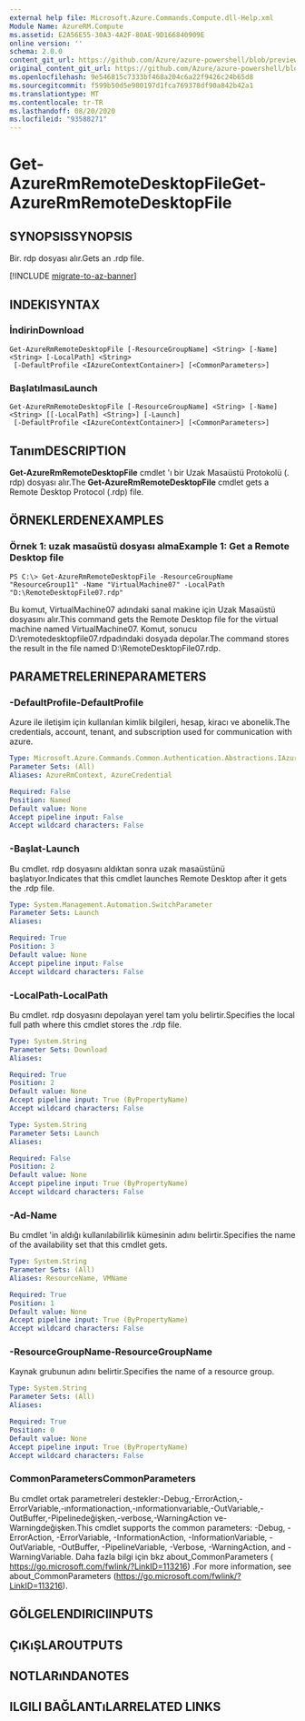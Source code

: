 ```yaml
---
external help file: Microsoft.Azure.Commands.Compute.dll-Help.xml
Module Name: AzureRM.Compute
ms.assetid: E2A56E55-30A3-4A2F-80AE-9D166840909E
online version: ''
schema: 2.0.0
content_git_url: https://github.com/Azure/azure-powershell/blob/preview/src/ResourceManager/Compute/Stack/Commands.Compute/help/Get-AzureRmRemoteDesktopFile.md
original_content_git_url: https://github.com/Azure/azure-powershell/blob/preview/src/ResourceManager/Compute/Stack/Commands.Compute/help/Get-AzureRmRemoteDesktopFile.md
ms.openlocfilehash: 9e546815c7333bf468a204c6a22f9426c24b65d8
ms.sourcegitcommit: f599b50d5e980197d1fca769378df90a842b42a1
ms.translationtype: MT
ms.contentlocale: tr-TR
ms.lasthandoff: 08/20/2020
ms.locfileid: "93588271"
---
```

# <span data-ttu-id="ec34d-101">Get-AzureRmRemoteDesktopFile</span><span class="sxs-lookup"><span data-stu-id="ec34d-101">Get-AzureRmRemoteDesktopFile</span></span>

## <span data-ttu-id="ec34d-102">SYNOPSIS</span><span class="sxs-lookup"><span data-stu-id="ec34d-102">SYNOPSIS</span></span>
<span data-ttu-id="ec34d-103">Bir. rdp dosyası alır.</span><span class="sxs-lookup"><span data-stu-id="ec34d-103">Gets an .rdp file.</span></span>

[!INCLUDE [migrate-to-az-banner](../../includes/migrate-to-az-banner.md)]

## <span data-ttu-id="ec34d-104">INDEKI</span><span class="sxs-lookup"><span data-stu-id="ec34d-104">SYNTAX</span></span>

### <span data-ttu-id="ec34d-105">İndirin</span><span class="sxs-lookup"><span data-stu-id="ec34d-105">Download</span></span>
```
Get-AzureRmRemoteDesktopFile [-ResourceGroupName] <String> [-Name] <String> [-LocalPath] <String>
 [-DefaultProfile <IAzureContextContainer>] [<CommonParameters>]
```

### <span data-ttu-id="ec34d-106">Başlatılması</span><span class="sxs-lookup"><span data-stu-id="ec34d-106">Launch</span></span>
```
Get-AzureRmRemoteDesktopFile [-ResourceGroupName] <String> [-Name] <String> [[-LocalPath] <String>] [-Launch]
 [-DefaultProfile <IAzureContextContainer>] [<CommonParameters>]
```

## <span data-ttu-id="ec34d-107">Tanım</span><span class="sxs-lookup"><span data-stu-id="ec34d-107">DESCRIPTION</span></span>
<span data-ttu-id="ec34d-108">**Get-AzureRmRemoteDesktopFile** cmdlet 'ı bir Uzak Masaüstü Protokolü (. rdp) dosyası alır.</span><span class="sxs-lookup"><span data-stu-id="ec34d-108">The **Get-AzureRmRemoteDesktopFile** cmdlet gets a Remote Desktop Protocol (.rdp) file.</span></span>

## <span data-ttu-id="ec34d-109">ÖRNEKLERDEN</span><span class="sxs-lookup"><span data-stu-id="ec34d-109">EXAMPLES</span></span>

### <span data-ttu-id="ec34d-110">Örnek 1: uzak masaüstü dosyası alma</span><span class="sxs-lookup"><span data-stu-id="ec34d-110">Example 1: Get a Remote Desktop file</span></span>
```
PS C:\> Get-AzureRmRemoteDesktopFile -ResourceGroupName "ResourceGroup11" -Name "VirtualMachine07" -LocalPath "D:\RemoteDesktopFile07.rdp"
```

<span data-ttu-id="ec34d-111">Bu komut, VirtualMachine07 adındaki sanal makine için Uzak Masaüstü dosyasını alır.</span><span class="sxs-lookup"><span data-stu-id="ec34d-111">This command gets the Remote Desktop file for the virtual machine named VirtualMachine07.</span></span>
<span data-ttu-id="ec34d-112">Komut, sonucu D:\remotedesktopfile07.rdpadındaki dosyada depolar.</span><span class="sxs-lookup"><span data-stu-id="ec34d-112">The command stores the result in the file named D:\RemoteDesktopFile07.rdp.</span></span>

## <span data-ttu-id="ec34d-113">PARAMETRELERINE</span><span class="sxs-lookup"><span data-stu-id="ec34d-113">PARAMETERS</span></span>

### <span data-ttu-id="ec34d-114">-DefaultProfile</span><span class="sxs-lookup"><span data-stu-id="ec34d-114">-DefaultProfile</span></span>
<span data-ttu-id="ec34d-115">Azure ile iletişim için kullanılan kimlik bilgileri, hesap, kiracı ve abonelik.</span><span class="sxs-lookup"><span data-stu-id="ec34d-115">The credentials, account, tenant, and subscription used for communication with azure.</span></span>

```yaml
Type: Microsoft.Azure.Commands.Common.Authentication.Abstractions.IAzureContextContainer
Parameter Sets: (All)
Aliases: AzureRmContext, AzureCredential

Required: False
Position: Named
Default value: None
Accept pipeline input: False
Accept wildcard characters: False
```

### <span data-ttu-id="ec34d-116">-Başlat</span><span class="sxs-lookup"><span data-stu-id="ec34d-116">-Launch</span></span>
<span data-ttu-id="ec34d-117">Bu cmdlet. rdp dosyasını aldıktan sonra uzak masaüstünü başlatıyor.</span><span class="sxs-lookup"><span data-stu-id="ec34d-117">Indicates that this cmdlet launches Remote Desktop after it gets the .rdp file.</span></span>

```yaml
Type: System.Management.Automation.SwitchParameter
Parameter Sets: Launch
Aliases: 

Required: True
Position: 3
Default value: None
Accept pipeline input: False
Accept wildcard characters: False
```

### <span data-ttu-id="ec34d-118">-LocalPath</span><span class="sxs-lookup"><span data-stu-id="ec34d-118">-LocalPath</span></span>
<span data-ttu-id="ec34d-119">Bu cmdlet. rdp dosyasını depolayan yerel tam yolu belirtir.</span><span class="sxs-lookup"><span data-stu-id="ec34d-119">Specifies the local full path where this cmdlet stores the .rdp file.</span></span>

```yaml
Type: System.String
Parameter Sets: Download
Aliases: 

Required: True
Position: 2
Default value: None
Accept pipeline input: True (ByPropertyName)
Accept wildcard characters: False
```

```yaml
Type: System.String
Parameter Sets: Launch
Aliases: 

Required: False
Position: 2
Default value: None
Accept pipeline input: True (ByPropertyName)
Accept wildcard characters: False
```

### <span data-ttu-id="ec34d-120">-Ad</span><span class="sxs-lookup"><span data-stu-id="ec34d-120">-Name</span></span>
<span data-ttu-id="ec34d-121">Bu cmdlet 'in aldığı kullanılabilirlik kümesinin adını belirtir.</span><span class="sxs-lookup"><span data-stu-id="ec34d-121">Specifies the name of the availability set that this cmdlet gets.</span></span>

```yaml
Type: System.String
Parameter Sets: (All)
Aliases: ResourceName, VMName

Required: True
Position: 1
Default value: None
Accept pipeline input: True (ByPropertyName)
Accept wildcard characters: False
```

### <span data-ttu-id="ec34d-122">-ResourceGroupName</span><span class="sxs-lookup"><span data-stu-id="ec34d-122">-ResourceGroupName</span></span>
<span data-ttu-id="ec34d-123">Kaynak grubunun adını belirtir.</span><span class="sxs-lookup"><span data-stu-id="ec34d-123">Specifies the name of a resource group.</span></span>

```yaml
Type: System.String
Parameter Sets: (All)
Aliases: 

Required: True
Position: 0
Default value: None
Accept pipeline input: True (ByPropertyName)
Accept wildcard characters: False
```

### <span data-ttu-id="ec34d-124">CommonParameters</span><span class="sxs-lookup"><span data-stu-id="ec34d-124">CommonParameters</span></span>
<span data-ttu-id="ec34d-125">Bu cmdlet ortak parametreleri destekler:-Debug,-ErrorAction,-ErrorVariable,-ınformationaction,-ınformationvariable,-OutVariable,-OutBuffer,-Pipelinedeğişken,-verbose,-WarningAction ve-Warningdeğişken.</span><span class="sxs-lookup"><span data-stu-id="ec34d-125">This cmdlet supports the common parameters: -Debug, -ErrorAction, -ErrorVariable, -InformationAction, -InformationVariable, -OutVariable, -OutBuffer, -PipelineVariable, -Verbose, -WarningAction, and -WarningVariable.</span></span> <span data-ttu-id="ec34d-126">Daha fazla bilgi için bkz about_CommonParameters ( https://go.microsoft.com/fwlink/?LinkID=113216) .</span><span class="sxs-lookup"><span data-stu-id="ec34d-126">For more information, see about_CommonParameters (https://go.microsoft.com/fwlink/?LinkID=113216).</span></span>

## <span data-ttu-id="ec34d-127">GÖLGELENDIRICI</span><span class="sxs-lookup"><span data-stu-id="ec34d-127">INPUTS</span></span>

## <span data-ttu-id="ec34d-128">ÇıKıŞLAR</span><span class="sxs-lookup"><span data-stu-id="ec34d-128">OUTPUTS</span></span>

## <span data-ttu-id="ec34d-129">NOTLARıNDA</span><span class="sxs-lookup"><span data-stu-id="ec34d-129">NOTES</span></span>

## <span data-ttu-id="ec34d-130">ILGILI BAĞLANTıLAR</span><span class="sxs-lookup"><span data-stu-id="ec34d-130">RELATED LINKS</span></span>

